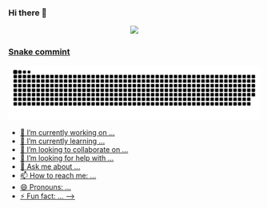 ### Hi there 👋

<div align="center">
  <a href="https://github.com/ItamarSilvaSoares">
  <img height="180em" src="https://github-readme-stats.vercel.app/api?username=ItamarSilvaSoares&show_icons=true&theme=dark&include_all_commits=true&count_private=true"/>
  
</div>
 
  
  ### Snake commint
  ![snake gif](https://github.com/itamarsilvasoares/itamarsilvasoares/blob/output/github-contribution-grid-snake.svg)
  
- 🔭 I’m currently working on ...
- 🌱 I’m currently learning ...
- 👯 I’m looking to collaborate on ...
- 🤔 I’m looking for help with ...
- 💬 Ask me about ...
- 📫 How to reach me: ...
- 😄 Pronouns: ...
- ⚡ Fun fact: ...
-->
